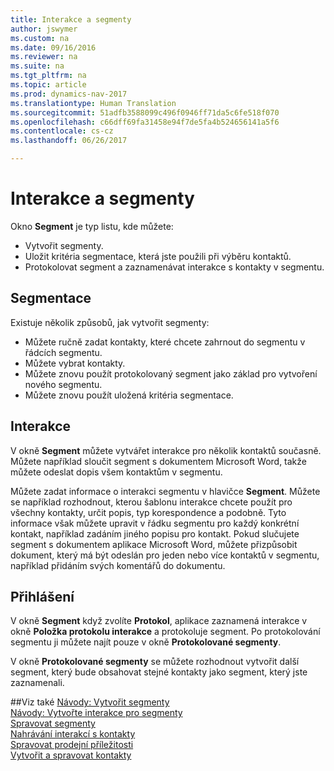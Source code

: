 ```yaml
---
title: Interakce a segmenty
author: jswymer
ms.custom: na
ms.date: 09/16/2016
ms.reviewer: na
ms.suite: na
ms.tgt_pltfrm: na
ms.topic: article
ms.prod: dynamics-nav-2017
ms.translationtype: Human Translation
ms.sourcegitcommit: 51adfb3588099c496f0946ff71da5c6fe518f070
ms.openlocfilehash: c66dff69fa31458e94f7de5fa4b524656141a5f6
ms.contentlocale: cs-cz
ms.lasthandoff: 06/26/2017

---
```

# <a name="interactions-and-segments"></a>Interakce a segmenty
Okno **Segment** je typ listu, kde můžete:

* Vytvořit segmenty.
* Uložit kritéria segmentace, která jste použili při výběru kontaktů.
* Protokolovat segment a zaznamenávat interakce s kontakty v segmentu.

## <a name="segmenting"></a>Segmentace
Existuje několik způsobů, jak vytvořit segmenty:

* Můžete ručně zadat kontakty, které chcete zahrnout do segmentu v řádcích segmentu.
* Můžete vybrat kontakty.
* Můžete znovu použít protokolovaný segment jako základ pro vytvoření nového segmentu.
* Můžete znovu použít uložená kritéria segmentace.

## <a name="interactions"></a>Interakce
V okně **Segment** můžete vytvářet interakce pro několik kontaktů současně. Můžete například sloučit segment s dokumentem Microsoft Word, takže můžete odeslat dopis všem kontaktům v segmentu.

Můžete zadat informace o interakci segmentu v hlavičce **Segment**. Můžete se například rozhodnout, kterou šablonu interakce chcete použít pro všechny kontakty, určit popis, typ korespondence a podobně. Tyto informace však můžete upravit v řádku segmentu pro každý konkrétní kontakt, například zadáním jiného popisu pro kontakt. Pokud slučujete segment s dokumentem aplikace Microsoft Word, můžete přizpůsobit dokument, který má být odeslán pro jeden nebo více kontaktů v segmentu, například přidáním svých komentářů do dokumentu.

## <a name="logging"></a>Přihlášení
V okně **Segment** když zvolíte **Protokol**, aplikace zaznamená interakce v okně **Položka protokolu interakce** a protokoluje segment. Po protokolování segmentu ji můžete najít pouze v okně **Protokolované segmenty**.

V okně **Protokolované segmenty** se můžete rozhodnout vytvořit další segment, který bude obsahovat stejné kontakty jako segment, který jste zaznamenali.


##<a name="see-also"></a>Viz také
[Návody: Vytvořit segmenty](marketing-how-create-segment.md)  
[Návody: Vytvořte interakce pro segmenty](marketing-how-create-interactions.md)  
[Spravovat segmenty](marketing-segments.md)  
[Nahrávání interakcí s kontakty](marketing-interactions.md)  
[Spravovat prodejní příležitosti](marketing-manage-sales-opportunities.md)  
[Vytvořit a spravovat kontakty](marketing-contacts.md)

